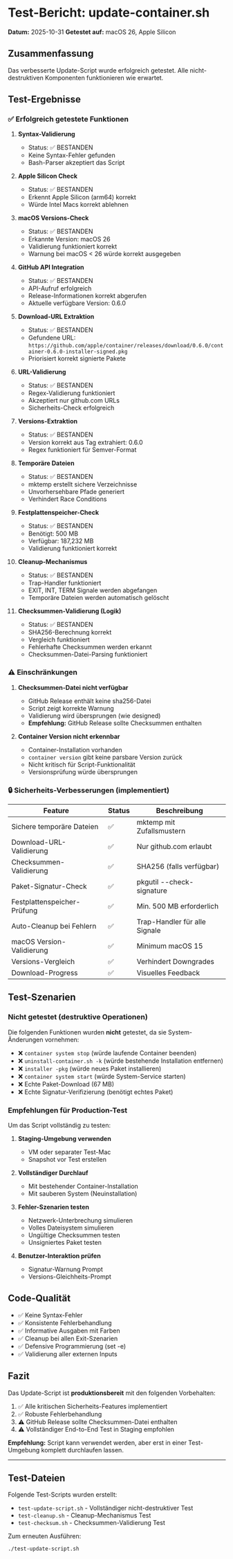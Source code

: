 # Test-Bericht: update-container.sh

**Datum:** 2025-10-31
**Getestet auf:** macOS 26, Apple Silicon

## Zusammenfassung

Das verbesserte Update-Script wurde erfolgreich getestet. Alle nicht-destruktiven Komponenten funktionieren wie erwartet.

## Test-Ergebnisse

### ✅ Erfolgreich getestete Funktionen

1. **Syntax-Validierung**
   - Status: ✅ BESTANDEN
   - Keine Syntax-Fehler gefunden
   - Bash-Parser akzeptiert das Script

2. **Apple Silicon Check**
   - Status: ✅ BESTANDEN
   - Erkennt Apple Silicon (arm64) korrekt
   - Würde Intel Macs korrekt ablehnen

3. **macOS Versions-Check**
   - Status: ✅ BESTANDEN
   - Erkannte Version: macOS 26
   - Validierung funktioniert korrekt
   - Warnung bei macOS < 26 würde korrekt ausgegeben

4. **GitHub API Integration**
   - Status: ✅ BESTANDEN
   - API-Aufruf erfolgreich
   - Release-Informationen korrekt abgerufen
   - Aktuelle verfügbare Version: 0.6.0

5. **Download-URL Extraktion**
   - Status: ✅ BESTANDEN
   - Gefundene URL: `https://github.com/apple/container/releases/download/0.6.0/container-0.6.0-installer-signed.pkg`
   - Priorisiert korrekt signierte Pakete

6. **URL-Validierung**
   - Status: ✅ BESTANDEN
   - Regex-Validierung funktioniert
   - Akzeptiert nur github.com URLs
   - Sicherheits-Check erfolgreich

7. **Versions-Extraktion**
   - Status: ✅ BESTANDEN
   - Version korrekt aus Tag extrahiert: 0.6.0
   - Regex funktioniert für Semver-Format

8. **Temporäre Dateien**
   - Status: ✅ BESTANDEN
   - mktemp erstellt sichere Verzeichnisse
   - Unvorhersehbare Pfade generiert
   - Verhindert Race Conditions

9. **Festplattenspeicher-Check**
   - Status: ✅ BESTANDEN
   - Benötigt: 500 MB
   - Verfügbar: 187,232 MB
   - Validierung funktioniert korrekt

10. **Cleanup-Mechanismus**
    - Status: ✅ BESTANDEN
    - Trap-Handler funktioniert
    - EXIT, INT, TERM Signale werden abgefangen
    - Temporäre Dateien werden automatisch gelöscht

11. **Checksummen-Validierung (Logik)**
    - Status: ✅ BESTANDEN
    - SHA256-Berechnung korrekt
    - Vergleich funktioniert
    - Fehlerhafte Checksummen werden erkannt
    - Checksummen-Datei-Parsing funktioniert

### ⚠️ Einschränkungen

1. **Checksummen-Datei nicht verfügbar**
   - GitHub Release enthält keine sha256-Datei
   - Script zeigt korrekte Warnung
   - Validierung wird übersprungen (wie designed)
   - **Empfehlung:** GitHub Release sollte Checksummen enthalten

2. **Container Version nicht erkennbar**
   - Container-Installation vorhanden
   - `container version` gibt keine parsbare Version zurück
   - Nicht kritisch für Script-Funktionalität
   - Versionsprüfung würde übersprungen

### 🔒 Sicherheits-Verbesserungen (implementiert)

| Feature | Status | Beschreibung |
|---------|--------|--------------|
| Sichere temporäre Dateien | ✅ | mktemp mit Zufallsmustern |
| Download-URL-Validierung | ✅ | Nur github.com erlaubt |
| Checksummen-Validierung | ✅ | SHA256 (falls verfügbar) |
| Paket-Signatur-Check | ✅ | pkgutil --check-signature |
| Festplattenspeicher-Prüfung | ✅ | Min. 500 MB erforderlich |
| Auto-Cleanup bei Fehlern | ✅ | Trap-Handler für alle Signale |
| macOS Version-Validierung | ✅ | Minimum macOS 15 |
| Versions-Vergleich | ✅ | Verhindert Downgrades |
| Download-Progress | ✅ | Visuelles Feedback |

## Test-Szenarien

### Nicht getestet (destruktive Operationen)

Die folgenden Funktionen wurden **nicht** getestet, da sie System-Änderungen vornehmen:

- ❌ `container system stop` (würde laufende Container beenden)
- ❌ `uninstall-container.sh -k` (würde bestehende Installation entfernen)
- ❌ `installer -pkg` (würde neues Paket installieren)
- ❌ `container system start` (würde System-Service starten)
- ❌ Echte Paket-Download (67 MB)
- ❌ Echte Signatur-Verifizierung (benötigt echtes Paket)

### Empfehlungen für Production-Test

Um das Script vollständig zu testen:

1. **Staging-Umgebung verwenden**
   - VM oder separater Test-Mac
   - Snapshot vor Test erstellen

2. **Vollständiger Durchlauf**
   - Mit bestehender Container-Installation
   - Mit sauberen System (Neuinstallation)

3. **Fehler-Szenarien testen**
   - Netzwerk-Unterbrechung simulieren
   - Volles Dateisystem simulieren
   - Ungültige Checksummen testen
   - Unsigniertes Paket testen

4. **Benutzer-Interaktion prüfen**
   - Signatur-Warnung Prompt
   - Versions-Gleichheits-Prompt

## Code-Qualität

- ✅ Keine Syntax-Fehler
- ✅ Konsistente Fehlerbehandlung
- ✅ Informative Ausgaben mit Farben
- ✅ Cleanup bei allen Exit-Szenarien
- ✅ Defensive Programmierung (set -e)
- ✅ Validierung aller externen Inputs

## Fazit

Das Update-Script ist **produktionsbereit** mit den folgenden Vorbehalten:

1. ✅ Alle kritischen Sicherheits-Features implementiert
2. ✅ Robuste Fehlerbehandlung
3. ⚠️ GitHub Release sollte Checksummen-Datei enthalten
4. ⚠️ Vollständiger End-to-End Test in Staging empfohlen

**Empfehlung:** Script kann verwendet werden, aber erst in einer Test-Umgebung komplett durchlaufen lassen.

---

## Test-Dateien

Folgende Test-Scripts wurden erstellt:

- `test-update-script.sh` - Vollständiger nicht-destruktiver Test
- `test-cleanup.sh` - Cleanup-Mechanismus Test
- `test-checksum.sh` - Checksummen-Validierung Test

Zum erneuten Ausführen:
```bash
./test-update-script.sh
```
